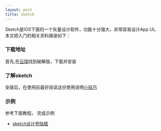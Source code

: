 ```yaml
---
layout: post
title: sketch
---
```


Sketch是IOS下面的一个矢量设计软件，功能十分强大，非常容易设计App UI。本文把入门的相关资料摘录如下：

### 下载地址

首先,在[云瑞](http://www.yunrui.co/)找到破解版，下载并安装

### 了解sketch

安装后，在使用前最好阅读这份使用说明[小技巧](http://www.uisdc.com/3-sketch-practical-skills)

### 示例

参考下面教程， 完成示例

- [sketch设计登陆框](http://webdesign.tutsplus.com/tutorials/sketch-for-beginners-design-a-login-form-interface--cms-21534)
